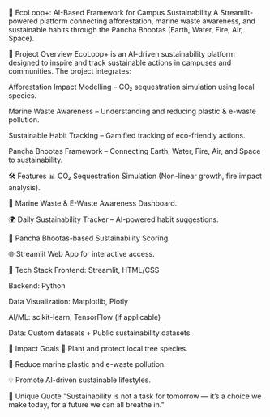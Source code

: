 🌱 EcoLoop+: AI-Based Framework for Campus Sustainability
A Streamlit-powered platform connecting afforestation, marine waste awareness, and sustainable habits through the Pancha Bhootas (Earth, Water, Fire, Air, Space).

🚀 Project Overview
EcoLoop+ is an AI-driven sustainability platform designed to inspire and track sustainable actions in campuses and communities.
The project integrates:

Afforestation Impact Modelling – CO₂ sequestration simulation using local species.

Marine Waste Awareness – Understanding and reducing plastic & e-waste pollution.

Sustainable Habit Tracking – Gamified tracking of eco-friendly actions.

Pancha Bhootas Framework – Connecting Earth, Water, Fire, Air, and Space to sustainability.

🛠 Features
📊 CO₂ Sequestration Simulation (Non-linear growth, fire impact analysis).

🌊 Marine Waste & E-Waste Awareness Dashboard.

🌍 Daily Sustainability Tracker – AI-powered habit suggestions.

🎯 Pancha Bhootas-based Sustainability Scoring.

🌐 Streamlit Web App for interactive access.

🧠 Tech Stack
Frontend: Streamlit, HTML/CSS

Backend: Python

Data Visualization: Matplotlib, Plotly

AI/ML: scikit-learn, TensorFlow (if applicable)

Data: Custom datasets + Public sustainability datasets

🎯 Impact Goals
🌳 Plant and protect local tree species.

🚯 Reduce marine plastic and e-waste pollution.

💡 Promote AI-driven sustainable lifestyles.

💬 Unique Quote
"Sustainability is not a task for tomorrow — it’s a choice we make today, for a future we can all breathe in."


